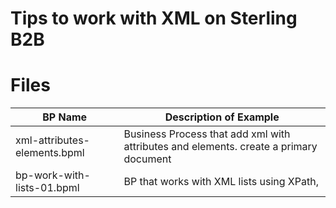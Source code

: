 # Tips to work with XML on Sterling B2B


# Files

| BP Name                         |            Description of Example                                         |
|---------------------------------|-------------------------------------------------------------------------|
| xml-attributes-elements.bpml    | Business Process that add xml with attributes and elements. create a primary document|
| bp-work-with-lists-01.bpml      | BP that works with XML lists using XPath,  |
